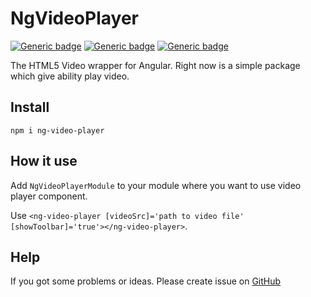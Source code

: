 # NgVideoPlayer
[![Generic badge](https://img.shields.io/github/license/BlackTafita/angular-video-player?style=flat-square)](https://www.npmjs.com/package/ng-video-player)
[![Generic badge](https://img.shields.io/npm/v/ng-video-player)](https://www.npmjs.com/package/ng-video-player)
[![Generic badge](https://img.shields.io/npm/dw/ng-video-player)](https://www.npmjs.com/package/ng-video-player)

The HTML5 Video wrapper for Angular.
Right now is a simple package which give ability play video.
## Install
``` npm i ng-video-player ```
## How it use
Add `NgVideoPlayerModule` to your module where you want to use video player component.

Use `<ng-video-player [videoSrc]='path to video file'
[showToolbar]='true'></ng-video-player>`.

## Help
If you got some problems or ideas. Please create issue on [GitHub](https://github.com/BlackTafita/angular-video-player)
